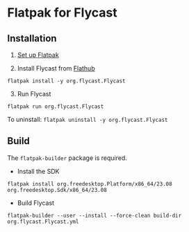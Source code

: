 # Flatpak for Flycast

## Installation

1. [Set up Flatpak](https://www.flatpak.org/setup/)

2. Install Flycast from [Flathub](https://flathub.org/apps/details/org.flycast.Flycast)

`flatpak install -y org.flycast.Flycast`

3. Run Flycast

`flatpak run org.flycast.Flycast`

To uninstall: `flatpak uninstall -y org.flycast.Flycast`

## Build

The `flatpak-builder` package is required.

- Install the SDK

`flatpak install org.freedesktop.Platform/x86_64/23.08 org.freedesktop.Sdk/x86_64/23.08`

- Build Flycast

`flatpak-builder --user --install --force-clean build-dir org.flycast.Flycast.yml`
